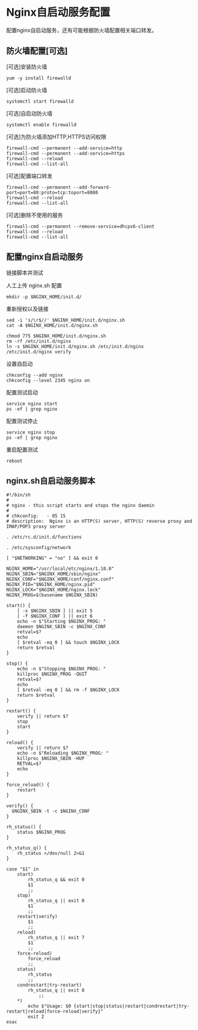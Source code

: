 
# Nginx自启动服务配置

配置nginx自启动服务，还有可能根据防火墙配置相关端口转发。

## 防火墙配置[可选]

[可选]安装防火墙
	
	yum -y install firewalld

[可选]启动防火墙
	
	systemctl start firewalld

[可选]自启动防火墙
	
	systemctl enable firewalld

[可选]为防火墙添加HTTP,HTTPS访问权限

	firewall-cmd --permanent --add-service=http
	firewall-cmd --permanent --add-service=https
	firewall-cmd --reload
	firewall-cmd --list-all

[可选]配置端口转发

	firewall-cmd --permanent --add-forward-port=port=80:proto=tcp:toport=8080
	firewall-cmd --reload
	firewall-cmd --list-all

[可选]删除不使用的服务
	
	firewall-cmd --permanent --remove-service=dhcpv6-client
	firewall-cmd --reload
	firewall-cmd --list-all

## 配置nginx自启动服务

链接脚本并测试

人工上传 nginx.sh 配置

    mkdir -p $NGINX_HOME/init.d/
    
重新授权以及链接
    
	sed -i 's/\r$//' $NGINX_HOME/init.d/nginx.sh
	cat -A $NGINX_HOME/init.d/nginx.sh

	chmod 775 $NGINX_HOME/init.d/nginx.sh
	rm -rf /etc/init.d/nginx
	ln -s $NGINX_HOME/init.d/nginx.sh /etc/init.d/nginx
	/etc/init.d/nginx verify

设置自启动

	chkconfig --add nginx
	chkconfig --level 2345 nginx on

配置测试启动

	service nginx start
	ps -ef | grep nginx

配置测试停止

	service nginx stop
	ps -ef | grep nginx

重启配置测试

	reboot

## nginx.sh自启动服务脚本

	#!/bin/sh
	#
	# nginx - this script starts and stops the nginx daemin
	#
	# chkconfig:   - 85 15
	# description:  Nginx is an HTTP(S) server, HTTP(S) reverse proxy and IMAP/POP3 proxy server
	
	. /etc/rc.d/init.d/functions
	
	. /etc/sysconfig/network
	
	[ "$NETWORKING" = "no" ] && exit 0
	
	NGINX_HOME="/usr/local/etc/nginx/1.10.0"
	NGINX_SBIN="$NGINX_HOME/sbin/nginx"
	NGINX_CONF="$NGINX_HOME/conf/nginx.conf"
	NGINX_PID="$NGINX_HOME/nginx.pid"
	NGINX_LOCK="$NGINX_HOME/nginx.lock"
	NGINX_PROG=$(basename $NGINX_SBIN)
	
	start() {
	    [ -x $NGINX_SBIN ] || exit 5
	    [ -f $NGINX_CONF ] || exit 6
	    echo -n $"Starting $NGINX_PROG: "
	    daemon $NGINX_SBIN -c $NGINX_CONF
	    retval=$?
	    echo
	    [ $retval -eq 0 ] && touch $NGINX_LOCK
	    return $retval
	}
	
	stop() {
	    echo -n $"Stopping $NGINX_PROG: "
	    killproc $NGINX_PROG -QUIT
	    retval=$?
	    echo
	    [ $retval -eq 0 ] && rm -f $NGINX_LOCK
	    return $retval
	}
	
	restart() {
	    verify || return $?
	    stop
	    start
	}
	
	reload() {
	    verify || return $?
	    echo -n $"Reloading $NGINX_PROG: "
	    killproc $NGINX_SBIN -HUP
	    RETVAL=$?
	    echo
	}
	
	force_reload() {
	    restart
	}
	
	verify() {
	  $NGINX_SBIN -t -c $NGINX_CONF
	}
	
	rh_status() {
	    status $NGINX_PROG
	}
	
	rh_status_q() {
	    rh_status >/dev/null 2>&1
	}
	
	case "$1" in
	    start)
	        rh_status_q && exit 0
	        $1
	        ;;
	    stop)
	        rh_status_q || exit 0
	        $1
	        ;;
	    restart|verify)
	        $1
	        ;;
	    reload)
	        rh_status_q || exit 7
	        $1
	        ;;
	    force-reload)
	        force_reload
	        ;;
	    status)
	        rh_status
	        ;;
	    condrestart|try-restart)
	        rh_status_q || exit 0
	            ;;
	    *)
	        echo $"Usage: $0 {start|stop|status|restart|condrestart|try-restart|reload|force-reload|verify}"
	        exit 2
	esac